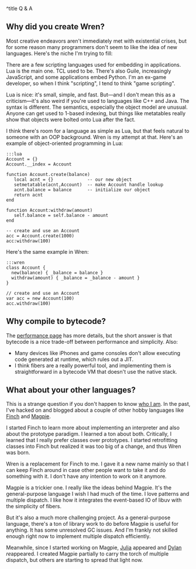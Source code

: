 ^title Q & A

## Why did you create Wren?

Most creative endeavors aren't immediately met with existential crises, but for some reason many programmers don't seem to like the idea of new languages. Here's the niche I'm trying to fill:

There are a few scripting languages used for embedding in applications. Lua is the main one. TCL used to be. There's also Guile, increasingly JavaScript, and some applications embed Python. I'm an ex-game developer, so when I think "scripting", I tend to think "game scripting".

Lua is nice: it's small, simple, and fast. But&mdash;and I don't mean this as a criticism&mdash;it's also weird if you're used to languages like C++ and Java. The syntax is different. The semantics, especially the object model are unusual. Anyone can get used to 1-based indexing, but things like metatables really show that objects were bolted onto Lua after the fact.

I think there's room for a language as simple as Lua, but that feels natural to someone with an OOP background. Wren is my attempt at that. Here's an example of object-oriented programming in Lua:

    :::lua
    Account = {}
    Account.__index = Account

    function Account.create(balance)
       local acnt = {}             -- our new object
       setmetatable(acnt,Account)  -- make Account handle lookup
       acnt.balance = balance      -- initialize our object
       return acnt
    end

    function Account:withdraw(amount)
       self.balance = self.balance - amount
    end

    -- create and use an Account
    acc = Account.create(1000)
    acc:withdraw(100)

Here's the same example in Wren:

    :::wren
    class Account {
      new(balance) { _balance = balance }
      withdraw(amount) { _balance = _balance - amount }
    }

    // create and use an Account
    var acc = new Account(100)
    acc.withdraw(100)

## Why compile to bytecode?

The [performance page](performance.html) has more details, but the short answer is that bytecode is a nice trade-off between performance and simplicity. Also:

 *  Many devices like iPhones and game consoles don't allow executing code generated at runtime, which rules out a JIT.
 *  I think fibers are a really powerful tool, and implementing them is straightforward in a bytecode VM that doesn't use the native stack.

## What about your other languages?

This is a strange question if you don't happen to know [who I am](http://journal.stuffwithstuff.com/). In the past, I've hacked on and blogged about a couple of other hobby languages like [Finch](http://finch.stuffwithstuff.com/) and [Magpie](http://magpie-lang.org/).

I started Finch to learn more about implementing an interpreter and also about the prototype paradigm. I learned a ton about both. Critically, I learned that I really prefer classes over prototypes. I started retrofitting classes into Finch but realized it was too big of a change, and thus Wren was born.

Wren is a replacement for Finch to me. I gave it a new name mainly so that I can keep Finch around in case other people want to take it and do something with it. I don't have any intention to work on it anymore.

Magpie is a trickier one. I really like the ideas behind Magpie. It's the general-purpose language I wish I had much of the time. I love patterns and multiple dispatch. I like how it integrates the event-based IO of libuv with the simplicity of fibers.

But it's also a much more challenging project. As a general-purpose language, there's a ton of library work to do before Magpie is useful for anything. It has some unresolved GC issues. And I'm frankly not skilled enough right now to implement multiple dispatch efficiently.

Meanwhile, since I started working on Magpie, [Julia](http://julialang.org/) appeared and [Dylan](http://opendylan.org/) *re*appeared. I created Magpie partially to carry the torch of multiple dispatch, but others are starting to spread that light now.
